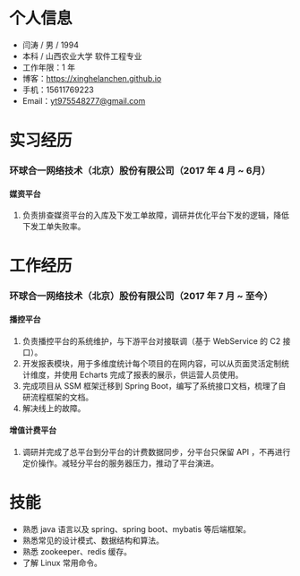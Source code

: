 # 个人信息

* 闫涛 / 男 / 1994
* 本科 / 山西农业大学 软件工程专业
* 工作年限：1 年
* 博客：https://xinghelanchen.github.io
* 手机：15611769223
* Email：yt975548277@gmail.com

# 实习经历

### 环球合一网络技术（北京）股份有限公司（2017 年 4 月 ~ 6月）

#### 媒资平台

1. 负责排查媒资平台的入库及下发工单故障，调研并优化平台下发的逻辑，降低下发工单失败率。

# 工作经历

### 环球合一网络技术（北京）股份有限公司（2017 年 7 月 ~ 至今）

#### 播控平台

1. 负责播控平台的系统维护，与下游平台对接联调（基于 WebService 的 C2 接口）。
2. 开发报表模块，用于多维度统计每个项目的在网内容，可以从页面灵活定制统计维度，并使用 Echarts 完成了报表的展示，供运营人员使用。
3. 完成项目从 SSM 框架迁移到 Spring Boot，编写了系统接口文档，梳理了自研流程框架的文档。
4. 解决线上的故障。

#### 增值计费平台

1. 调研并完成了总平台到分平台的计费数据同步，分平台只保留 API ，不再进行定价操作。减轻分平台的服务器压力，推动了平台演进。

# 技能

* 熟悉 java 语言以及 spring、spring boot、mybatis 等后端框架。
* 熟悉常见的设计模式、数据结构和算法。
* 熟悉 zookeeper、redis 缓存。
* 了解 Linux 常用命令。
